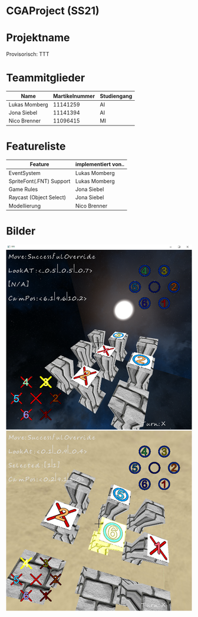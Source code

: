 # CGAProject (SS21)
# Projektname
Provisorisch: TTT

# Teammitglieder
| Name | Martikelnummer | Studiengang |
|------|----------------|-------------|
| Lukas Momberg | 11141259 | AI | 
| Jona Siebel | 11141394 | AI |
| Nico Brenner | 11096415 | MI |

# Featureliste
| Feature | implementiert von.. |
|---------|---------------------|
| EventSystem | Lukas Momberg |
| SpriteFont(.FNT) Support | Lukas Momberg |
| Game Rules | Jona Siebel |
| Raycast (Object Select) | Jona Siebel |
| Modellierung | Nico Brenner |

# Bilder
![Image](./images/026.png)
![Image](./images/027.png)

